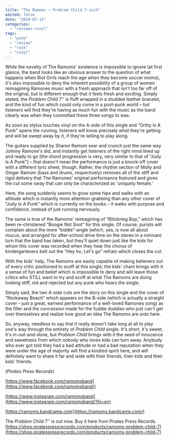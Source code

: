 ```yaml
---
title: "The Ramoms – Problem Child 7-inch"
edited: false
date: "2019-07-12"
categories:
  - "reviews-vinyl"
tags:
  - "punk"
  - "review"
  - "rock"
  - "vinyl"
---
```


While the novelty of The Ramoms' existence is impossible to ignore (at first glance, the band looks like an obvious answer to the question of what happens when Riot Grrls reach the age when they become soccer moms), it's also impossible to deny the inherent possibility of a group of women reimagining Ramones music with a fresh approach that isn't too far off of the original, but is different enough that it feels fresh and exciting. Simply stated, the _Problem Child_ 7'' is fluff wrapped in a studded leather bracelet, and the kind of fun which could only come in a post-punk world – but listeners will find they're having as much fun with the music as the band clearly was when they committed these three songs to wax.

As soon as stylus touches vinyl on the A-side of this single and “Gritty Is A Punk” opens the running, listeners will know precisely what they're getting and will be swept away by it, if they're willing to play along.

The guitars supplied by Sharon Ramom sear and crunch just the same way Johnny Ramone's did, and instantly get listeners of the right mind lined up and ready to go \[the chord progression is very, very similar to that of “Judy Is A Punk"\] – that doesn't mean the performance is just a knock-off cover with a different lyric sheet, though. Rather, the rhythm section of Molly and Ginger Ramom (bass and drums, respectively) removes all of the stiff and rigid delivery that The Ramones' original performance featured and gives the cut some sway that can only be characterized as 'uniquely female.'

Here, the song suddenly seems to grow some hips and walks with an attitude which is instantly more attention-grabbing than any other cover of “Judy Is A Punk” which is currently on the books – it walks with purpose and confidence, instead of just running nervously.

The same is true of the Ramoms' reimagining of “Blitzkrieg Bop,” which has been re-christened “Boogie Not Snot” for this single. Of course, purists will complain about the more “kiddie”-angle (which, yes, is now all about mucus, and arranged for after-school drive time on the stereo in a minivan) turn that the band has taken, but they'll quiet down just like the kids for whom this cover was recorded when they hear the chorus of kindergarteners belt out the “Hey ho, Let's go” refrain which closes the cut.

With the kids' help, The Ramoms are easily capable of making believers out of every critic positioned to scoff at this single; the kids' chant brings with it a sense of fun and belief which is impossible to deny and will leave those critics who STILL want to try and scoff at what The Ramoms are doing looking stiff, old and rejected but any punk who hears the single.

Simply said, the two A-side cuts are the story on this single and the cover of “Rockaway Beach” which appears on the B-side (which is actually a straight cover – just a great, earnest performance of a well-loved Ramones song) as the filler and the concession made for the fuddie duddies who just can't get over themselves and realize how good an idea The Ramoms are onto here.

So, anyway, needless to say that it really doesn't take long at all to play one's way through the entirety of _Problem Child_ single. It's short, it's sweet, it's in-out-and-done, but _Problem Child_ brings with it the seed of innocence and sweetness from which nobody who loves kids can turn away. Anybody who ever got told they had a bad attitude or had a bad reputation when they were under the age of majority will find a kindred spirit here, and will definitely want to share it far and wide with their friends, their kids and their kids' friends. 

(_Pirates Press Records_)

[https://www.facebook.com/ramomsband](https://www.facebook.com/ramomsband/)

[https://www.instagram.com/ramomsband](https://www.instagram.com/ramomsband/?hl=en)

[https://ramoms.bandcamp.com](https://ramoms.bandcamp.com/)

The _Problem Child_ 7'' is out now. Buy it here from Pirates Press Records. [https://shop.piratespressrecords.com/products/ramoms-problem-child-7](https://shop.piratespressrecords.com/products/ramoms-problem-child-7)
